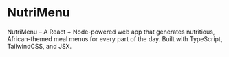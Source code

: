 # NutriMenu
NutriMenu – A React + Node-powered web app that generates nutritious, African-themed meal menus for every part of the day. Built with TypeScript, TailwindCSS, and JSX.
